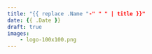 ```yaml
---
title: "{{ replace .Name "-" " " | title }}"
date: {{ .Date }}
draft: true
images:
    - logo-100x100.png
---
```


